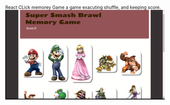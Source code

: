 React CLick memorey Game
a game exacuting shuffle, and keeping score.
![Alt text](public/images/react.png)
